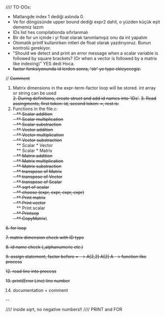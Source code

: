 
//// TO-DOs:

- Matlangde index 1 dediği aslında 0.
- Ve for döngüsünde upper bound dediği expr2 dahil, o yüzden küçük eşit dememiz lazım
- IDs list hes compilationda sıfırlanmalı
- Bir de for un içinde i yi float olarak tanımlamışız onu da int yapalım
- Otomatik printf kullanirken intleri de float olarak yazdırıyoruz. Bunun kontrolü gerekiyor.
- "Should we detect and print an error message when a scalar variable is followed by square brackets? (Or when a vector is followed by a matrix like indexing)" YES dedi Hoca.
- ~~factor fonksiyonunda id lerden sonra, 'str' ye type ekleyecegiz.~~

// ~~Comment~~

1. Matrix dimensions in the expr-term-factor loop will be stored. int array or string can be used\
~~2. During definitions, create struct and add id names into 'IDs'.~~
~~3. Read assingments, first token: id, second token: =, rest is: <expr>~~
4. Functions in the file.c:\
~~&nbsp;&nbsp;&nbsp;** Scalar addition\
&nbsp;&nbsp;&nbsp;** Scalar multiplication\
&nbsp;&nbsp;&nbsp;** Scalar substraction\
&nbsp;&nbsp;&nbsp;** Vector addition\
&nbsp;&nbsp;&nbsp;** Vector multiplication\
&nbsp;&nbsp;&nbsp;** Vector substraction~~\
&nbsp;&nbsp;&nbsp;** Scalar * Vector\
&nbsp;&nbsp;&nbsp;** Scalar * Matrix\
~~&nbsp;&nbsp;&nbsp;** Matrix addition\
&nbsp;&nbsp;&nbsp;** Matrix multiplication\
&nbsp;&nbsp;&nbsp;** Matrix substraction\
&nbsp;&nbsp;&nbsp;** transpose of Matrix\
&nbsp;&nbsp;&nbsp;** transpose of Vector\
&nbsp;&nbsp;&nbsp;** transpose of Scalar\
&nbsp;&nbsp;&nbsp;** sqrt of scalar\
&nbsp;&nbsp;&nbsp;** choose (expr, expr, expr, expr)\
&nbsp;&nbsp;&nbsp;** Print matrix\
&nbsp;&nbsp;&nbsp;** Print vector~~\
&nbsp;&nbsp;&nbsp;** Print scalar\
~~&nbsp;&nbsp;&nbsp;** Printsep\
&nbsp;&nbsp;&nbsp;** CopyMatrix~~\
  
~~6. for loop~~
  
~~7. matrix dimension check with ID type~~
  
~~8. id name check (_alphanumeric etc.)~~
  
~~9. assign statement, factor before = --> A[2,2] A[2] A --> function like process~~
  
~~12. read line into process~~
  
~~13. print(Error Line) line number~~
  
14. documentation + comment
 
-- 

//// inside sqrt, no negative numbers!!
//// PRINT and FOR
